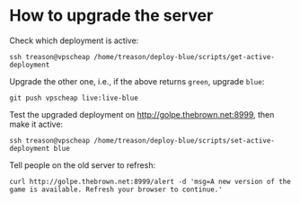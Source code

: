 How to upgrade the server
=========================

Check which deployment is active:

    ssh treason@vpscheap /home/treason/deploy-blue/scripts/get-active-deployment

Upgrade the other one, i.e., if the above returns `green`, upgrade `blue`:

    git push vpscheap live:live-blue

Test the upgraded deployment on http://golpe.thebrown.net:8999, then make it active:

    ssh treason@vpscheap /home/treason/deploy-blue/scripts/set-active-deployment blue

Tell people on the old server to refresh:

    curl http://golpe.thebrown.net:8999/alert -d 'msg=A new version of the game is available. Refresh your browser to continue.'
